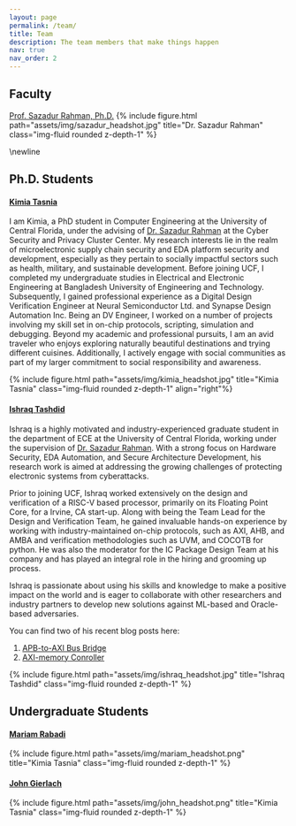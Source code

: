 ```yaml
---
layout: page
permalink: /team/
title: Team
description: The team members that make things happen
nav: true
nav_order: 2
---
```

## Faculty
<a href='https://www.linkedin.com/in/sazadur/'>Prof. Sazadur Rahman, Ph.D.</a>
{% include figure.html path="assets/img/sazadur_headshot.jpg" title="Dr. Sazadur Rahman" class="img-fluid rounded z-depth-1" %}

\newline


## Ph.D. Students

#### <a href='https://www.linkedin.com/in/kimia-tasnia-753b911a3/'>Kimia Tasnia</a>
I am Kimia, a PhD student in Computer Engineering at the University of Central Florida, under the advising of <a href='https://www.ece.ucf.edu/person/sazadur-rahman/'>Dr. Sazadur Rahman</a> at the Cyber Security and Privacy Cluster Center. My research interests lie in the realm of microelectronic supply chain security and EDA platform security and development, especially as they pertain to socially impactful sectors such as health, military, and sustainable development.
Before joining UCF, I completed my undergraduate studies in Electrical and Electronic Engineering at Bangladesh University of Engineering and Technology. Subsequently, I gained professional experience as a Digital Design Verification Engineer at Neural Semiconductor Ltd. and Synapse Design Automation Inc. Being an DV Engineer, I worked on a number of projects involving my skill set in on-chip protocols, scripting, simulation and debugging. 
Beyond my academic and professional pursuits, I am an avid traveler who enjoys exploring naturally beautiful destinations and trying different cuisines. Additionally, I actively engage with social communities as part of my larger commitment to social responsibility and awareness.

{% include figure.html path="assets/img/kimia_headshot.jpg" title="Kimia Tasnia" class="img-fluid rounded z-depth-1" align="right"%}

#### <a href='https://www.linkedin.com/in/ishraq-tashdid-7051b8194/'>Ishraq Tashdid</a>
Ishraq is a highly motivated and industry-experienced graduate student in the department of ECE at the University of Central Florida, working under the supervision of <a href='https://www.ece.ucf.edu/person/sazadur-rahman/'>Dr. Sazadur Rahman</a>. With a strong focus on Hardware Security, EDA Automation, and Secure Architecture Development, his research work is aimed at addressing the growing challenges of protecting electronic systems from cyberattacks.

Prior to joining UCF, Ishraq worked extensively on the design and verification of a RISC-V based processor, primarily on its Floating Point Core, for a Irvine, CA start-up. Along with being the Team Lead for the Design and Verification Team, he gained invaluable hands-on experience by working with industry-maintained on-chip protocols, such as AXI, AHB, and AMBA and verification methodologies such as UVM, and COCOTB for python. He was also the moderator for the IC Package Design Team at his company and has played an integral role in the hiring and grooming up process.

Ishraq is passionate about using his skills and knowledge to make a positive impact on the world and is eager to collaborate with other researchers and industry partners to develop new solutions against ML-based and Oracle-based adversaries.

You can find two of his recent blog posts here:
1)	<a href='https://www.dsinnovators.com/blogs/apb-to-axi-bus-bridge'>APB-to-AXI Bus Bridge</a>
2)	<a href='https://www.dsinnovators.com/blogs/axi-memory-controller'>AXI-memory Conroller</a>

{% include figure.html path="assets/img/ishraq_headshot.jpg" title="Ishraq Tashdid" class="img-fluid rounded z-depth-1" %}

## Undergraduate Students

#### <a href='https://www.linkedin.com/in/mariam-rabadi-b2056821b/'>Mariam Rabadi</a>
{% include figure.html path="assets/img/mariam_headshot.png" title="Kimia Tasnia" class="img-fluid rounded z-depth-1" %}

#### <a href='https://www.linkedin.com/in/john-gierlach/'>John Gierlach</a>
{% include figure.html path="assets/img/john_headshot.png" title="Kimia Tasnia" class="img-fluid rounded z-depth-1" %}
